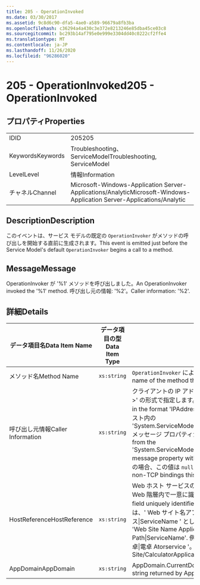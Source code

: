 ```yaml
---
title: 205 - OperationInvoked
ms.date: 03/30/2017
ms.assetid: 9c8d6c90-dfa5-4ae0-a589-96679a8fb3ba
ms.openlocfilehash: c36294a4a430c3e372e8213246e85dba45ce03c8
ms.sourcegitcommit: bc293b14af795e0e999e3304dd40c0222cf2ffe4
ms.translationtype: MT
ms.contentlocale: ja-JP
ms.lasthandoff: 11/26/2020
ms.locfileid: "96286020"
---
```

# <a name="205---operationinvoked"></a><span data-ttu-id="88291-102">205 - OperationInvoked</span><span class="sxs-lookup"><span data-stu-id="88291-102">205 - OperationInvoked</span></span>

## <a name="properties"></a><span data-ttu-id="88291-103">プロパティ</span><span class="sxs-lookup"><span data-stu-id="88291-103">Properties</span></span>  
  
|||  
|-|-|  
|<span data-ttu-id="88291-104">ID</span><span class="sxs-lookup"><span data-stu-id="88291-104">ID</span></span>|<span data-ttu-id="88291-105">205</span><span class="sxs-lookup"><span data-stu-id="88291-105">205</span></span>|  
|<span data-ttu-id="88291-106">Keywords</span><span class="sxs-lookup"><span data-stu-id="88291-106">Keywords</span></span>|<span data-ttu-id="88291-107">Troubleshooting、ServiceModel</span><span class="sxs-lookup"><span data-stu-id="88291-107">Troubleshooting, ServiceModel</span></span>|  
|<span data-ttu-id="88291-108">Level</span><span class="sxs-lookup"><span data-stu-id="88291-108">Level</span></span>|<span data-ttu-id="88291-109">情報</span><span class="sxs-lookup"><span data-stu-id="88291-109">Information</span></span>|  
|<span data-ttu-id="88291-110">チャネル</span><span class="sxs-lookup"><span data-stu-id="88291-110">Channel</span></span>|<span data-ttu-id="88291-111">Microsoft-Windows-Application Server-Applications/Analytic</span><span class="sxs-lookup"><span data-stu-id="88291-111">Microsoft-Windows-Application Server-Applications/Analytic</span></span>|  
  
## <a name="description"></a><span data-ttu-id="88291-112">Description</span><span class="sxs-lookup"><span data-stu-id="88291-112">Description</span></span>  

 <span data-ttu-id="88291-113">このイベントは、サービス モデルの既定の `OperationInvoker` がメソッドの呼び出しを開始する直前に生成されます。</span><span class="sxs-lookup"><span data-stu-id="88291-113">This event is emitted just before the Service Model's default `OperationInvoker` begins a call to a method.</span></span>  
  
## <a name="message"></a><span data-ttu-id="88291-114">Message</span><span class="sxs-lookup"><span data-stu-id="88291-114">Message</span></span>  

 <span data-ttu-id="88291-115">OperationInvoker が '%1' メソッドを呼び出しました。</span><span class="sxs-lookup"><span data-stu-id="88291-115">An OperationInvoker invoked the '%1' method.</span></span> <span data-ttu-id="88291-116">呼び出し元の情報: '%2'。</span><span class="sxs-lookup"><span data-stu-id="88291-116">Caller information: '%2'.</span></span>  
  
## <a name="details"></a><span data-ttu-id="88291-117">詳細</span><span class="sxs-lookup"><span data-stu-id="88291-117">Details</span></span>  
  
|<span data-ttu-id="88291-118">データ項目名</span><span class="sxs-lookup"><span data-stu-id="88291-118">Data Item Name</span></span>|<span data-ttu-id="88291-119">データ項目の型</span><span class="sxs-lookup"><span data-stu-id="88291-119">Data Item Type</span></span>|<span data-ttu-id="88291-120">Description</span><span class="sxs-lookup"><span data-stu-id="88291-120">Description</span></span>|  
|--------------------|--------------------|-----------------|  
|<span data-ttu-id="88291-121">メソッド名</span><span class="sxs-lookup"><span data-stu-id="88291-121">Method Name</span></span>|`xs:string`|<span data-ttu-id="88291-122">`OperationInvoker` によって呼び出されたメソッドの CLR 名。</span><span class="sxs-lookup"><span data-stu-id="88291-122">The CLR name of the method that was invoked by the `OperationInvoker`.</span></span>|  
|<span data-ttu-id="88291-123">呼び出し元情報</span><span class="sxs-lookup"><span data-stu-id="88291-123">Caller Information</span></span>|`xs:string`|<span data-ttu-id="88291-124">クライアントの IP アドレスとポート番号。'&lt;IP アドレス&gt;:&lt;ポート番号&gt;' の形式で指定します。</span><span class="sxs-lookup"><span data-stu-id="88291-124">The IP address and port number of the client in the format 'IPAddress:PortNumber'.</span></span> <span data-ttu-id="88291-125">この 2 つの値は、操作コンテキスト内の 'System.ServiceModel.Channels.RemoteEndpointMessageProperty' メッセージ プロパティから取得します。</span><span class="sxs-lookup"><span data-stu-id="88291-125">The two values are retrieved from the 'System.ServiceModel.Channels.RemoteEndpointMessageProperty' message property within the operation context.</span></span> <span data-ttu-id="88291-126">TCP 以外のバインドの場合、この値は `null` になることに注意してください。</span><span class="sxs-lookup"><span data-stu-id="88291-126">Note that for non-TCP bindings this value `null`.</span></span>|  
|<span data-ttu-id="88291-127">HostReference</span><span class="sxs-lookup"><span data-stu-id="88291-127">HostReference</span></span>|`xs:string`|<span data-ttu-id="88291-128">Web ホスト サービスの場合は、このフィールドにより、サービスが Web 階層内で一意に識別されます。</span><span class="sxs-lookup"><span data-stu-id="88291-128">For Web-hosted services, this field uniquely identifies the service in the Web hierarchy.</span></span> <span data-ttu-id="88291-129">この形式は、' Web サイト名アプリケーションの仮想パス&#124;サービスの仮想パス&#124;ServiceName ' として定義されています。</span><span class="sxs-lookup"><span data-stu-id="88291-129">Its format is defined as 'Web Site Name Application Virtual Path&#124;Service Virtual Path&#124;ServiceName'.</span></span> <span data-ttu-id="88291-130">例: ' 既定の Web サイト/計算 Atorapplication&#124;/電卓&#124;電卓 Atorservice '。</span><span class="sxs-lookup"><span data-stu-id="88291-130">Example: 'Default Web Site/CalculatorApplication&#124;/CalculatorService.svc&#124;CalculatorService'.</span></span>|  
|<span data-ttu-id="88291-131">AppDomain</span><span class="sxs-lookup"><span data-stu-id="88291-131">AppDomain</span></span>|`xs:string`|<span data-ttu-id="88291-132">AppDomain.CurrentDomain.FriendlyName で返される文字列。</span><span class="sxs-lookup"><span data-stu-id="88291-132">The string returned by AppDomain.CurrentDomain.FriendlyName.</span></span>|
